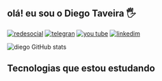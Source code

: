## olá! eu sou o Diego Taveira 🖐️

[![redesocial](https://img.shields.io/badge/Instagram-E4405F?style=for-the-badge&logo=instagram&logoColor=white)](link)
[![telegran](https://img.shields.io/badge/Telegram-2CA5E0?style=for-the-badge&logo=telegram&logoColor=white)](link)
[![you tube](https://img.shields.io/badge/YouTube-FF0000?style=for-the-badge&logo=youtube&logoColor=white)](link)
[![linkedim](https://img.shields.io/badge/LinkedIn-0077B5?style=for-the-badge&logo=linkedin&logoColor=white)](link)

![diego  GitHub stats](https://github-readme-stats.vercel.app/api?username=diegotaveira&show_icons=true&theme=radical)

## Tecnologias que estou estudando 

<div style="display: inline-block;"><br>
    <img src="https://img.shields.io/badge/HTML5-E34F26?style=for-the-badge&logo=html5&logoColor=white" alt="" >
    <img src="https://img.shields.io/badge/CSS3-1572B6?style=for-the-badge&logo=css3&logoColor=white" alt="" >
    <img src="https://img.shields.io/badge/Bootstrap-563D7C?style=for-the-badge&logo=bootstrap&logoColor=white" alt="" >
    <img src="https://img.shields.io/badge/JavaScript-F7DF1E?style=for-the-badge&logo=javascript&logoColor=black" alt="">
    <img src="https://img.shields.io/badge/React-20232A?style=for-the-badge&logo=react&logoColor=61DAFB" alt="" >
    <img src="https://img.shields.io/badge/Node.js-43853D?style=for-the-badge&logo=node.js&logoColor=white" alt="" >
    <img src="https://img.shields.io/badge/Sass-CC6699?style=for-the-badge&logo=sass&logoColor=white" alt="" >
    <img src="https://img.shields.io/badge/Vue.js-35495E?style=for-the-badge&logo=vue.js&logoColor=4FC08D" alt="" >
    

</div>
